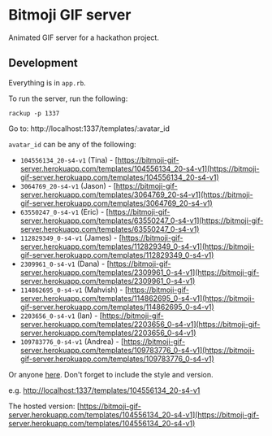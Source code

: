 # Bitmoji GIF server

Animated GIF server for a hackathon project.


## Development

Everything is in `app.rb`.

To run the server, run the following:

```
rackup -p 1337
```

Go to: http://localhost:1337/templates/:avatar_id

`avatar_id` can be any of the following:

- `104556134_20-s4-v1` (Tina) - [https://bitmoji-gif-server.herokuapp.com/templates/104556134_20-s4-v1](https://bitmoji-gif-server.herokuapp.com/templates/104556134_20-s4-v1)
- `3064769_20-s4-v1` (Jason) - [https://bitmoji-gif-server.herokuapp.com/templates/3064769_20-s4-v1](https://bitmoji-gif-server.herokuapp.com/templates/3064769_20-s4-v1)
- `63550247_0-s4-v1` (Eric) - [https://bitmoji-gif-server.herokuapp.com/templates/63550247_0-s4-v1](https://bitmoji-gif-server.herokuapp.com/templates/63550247_0-s4-v1)
- `112829349_0-s4-v1` (James) - [https://bitmoji-gif-server.herokuapp.com/templates/112829349_0-s4-v1](https://bitmoji-gif-server.herokuapp.com/templates/112829349_0-s4-v1)
- `2309961_0-s4-v1` (Dana) - [https://bitmoji-gif-server.herokuapp.com/templates/2309961_0-s4-v1](https://bitmoji-gif-server.herokuapp.com/templates/2309961_0-s4-v1)
- `114862695_0-s4-v1` (Mahvish) - [https://bitmoji-gif-server.herokuapp.com/templates/114862695_0-s4-v1](https://bitmoji-gif-server.herokuapp.com/templates/114862695_0-s4-v1)
- `2203656_0-s4-v1` (Ian) - [https://bitmoji-gif-server.herokuapp.com/templates/2203656_0-s4-v1](https://bitmoji-gif-server.herokuapp.com/templates/2203656_0-s4-v1)
- `109783776_0-s4-v1` (Andrea) - [https://bitmoji-gif-server.herokuapp.com/templates/109783776_0-s4-v1](https://bitmoji-gif-server.herokuapp.com/templates/109783776_0-s4-v1)

Or anyone [here](https://docs.google.com/spreadsheets/d/1EAqBXEKVIpEMOYB3o0NAl2J0D8EI5AmsDXjAJBqonjU/edit#gid=0). Don't forget to include the style and version.

e.g. [http://localhost:1337/templates/104556134_20-s4-v1](http://localhost:1337/templates/104556134_20-s4-v1)

The hosted version: [https://bitmoji-gif-server.herokuapp.com/templates/104556134_20-s4-v1](https://bitmoji-gif-server.herokuapp.com/templates/104556134_20-s4-v1)
